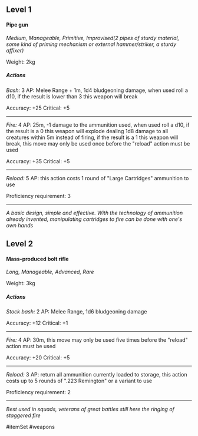 ## Level 1
#### Pipe gun
*Medium, Manageable, Primitive, Improvised(2 pipes of sturdy material, some kind of priming mechanism or external hammer/striker, a sturdy affixer)*

Weight: 2kg

##### Actions

*Bash:* 3 AP: Melee Range + 1m, 1d4 bludgeoning damage, when used roll a d10, if the result is lower than 3 this weapon will break

Accuracy: +25
Critical: +5

---

*Fire:* 4 AP: 25m, -1 damage to the ammunition used, when used roll a d10, if the result is a 0 this weapon will explode dealing 1d8 damage to all creatures within 5m instead of firing, if the result is a 1 this weapon will break, this move may only be used once before the "reload" action must be used

Accuracy: +35
Critical: +5

---

*Reload:* 5 AP: this action costs 1 round of "Large Cartridges" ammunition to use

Proficiency requirement: 3

---
*A basic design, simple and effective. With the technology of ammunition already invented, manipulating cartridges to fire can be done with one's own hands*

## Level 2
#### Mass-produced bolt rifle
*Long, Manageable, Advanced, Rare*

Weight: 3kg

##### Actions

*Stock bash:* 2 AP: Melee Range, 1d6 bludgeoning damage

Accuracy: +12
Critical: +1

---

*Fire:* 4 AP: 30m, this move may only be used five times before the "reload" action must be used

Accuracy: +20
Critical: +5

---

*Reload:* 3 AP: return all ammunition currently loaded to storage, this action costs up to 5 rounds of ".223 Remington" or a variant to use

Proficiency requirement: 2

---
*Best used in squads, veterans of great battles still here the ringing of staggered fire*

#itemSet #weapons 